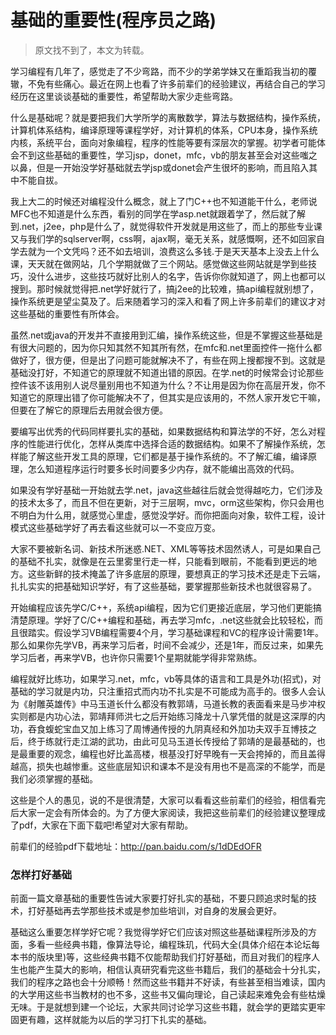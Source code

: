 # 基础的重要性(程序员之路)

> 原文找不到了，本文为转载。

学习编程有几年了，感觉走了不少弯路，而不少的学弟学妹又在重蹈我当初的覆辙，不免有些痛心。最近在网上也看了许多前辈们的经验建议，再结合自己的学习经历在这里谈谈基础的重要性，希望帮助大家少走些弯路。

什么是基础呢？就是要把我们大学所学的离散数学，算法与数据结构，操作系统，计算机体系结构，编译原理等课程学好，对计算机的体系，CPU本身，操作系统内核，系统平台，面向对象编程，程序的性能等要有深层次的掌握。初学者可能体会不到这些基础的重要性，学习jsp，donet，mfc，vb的朋友甚至会对这些嗤之以鼻，但是一开始没学好基础就去学jsp或donet会产生很坏的影响，而且陷入其中不能自拔。

我上大二的时候还对编程没什么概念，就上了门C++也不知道能干什么，老师说MFC也不知道是什么东西，看别的同学在学asp.net就跟着学了，然后就了解到.net，j2ee，php是什么了，就觉得软件开发就是用这些了，而上的那些专业课又与我们学的sqlserver啊，css啊，ajax啊，毫无关系，就感慨啊，还不如回家自学去就为一个文凭吗？还不如去培训，浪费这么多钱.于是天天基本上没去上什么课，天天就在做网站，几个学期就做了三个网站。感觉做这些网站就是学到些技巧，没什么进步，这些技巧就好比别人的名字，告诉你你就知道了，网上也都可以搜到。那时候就觉得把.net学好就行了，搞j2ee的比较难，搞api编程就别想了，操作系统更是望尘莫及了。后来随着学习的深入和看了网上许多前辈们的建议才对这些基础的重要性有所体会。

虽然.net或java的开发并不直接用到汇编，操作系统这些，但是不掌握这些基础是有很大问题的，因为你只知其然不知其所有然，在mfc和.net里面控件一拖什么都做好了，很方便，但是出了问题可能就解决不了，有些在网上搜都搜不到。这就是基础没打好，不知道它的原理就不知道出错的原因。在学.net的时候常会讨论那些控件该不该用别人说尽量别用也不知道为什么？不让用是因为你在高层开发，你不知道它的原理出错了你可能解决不了，但其实是应该用的，不然人家开发它干嘛，但要在了解它的原理后去用就会很方便。

要编写出优秀的代码同样要扎实的基础，如果数据结构和算法学的不好，怎么对程序的性能进行优化，怎样从类库中选择合适的数据结构。如果不了解操作系统，怎样能了解这些开发工具的原理，它们都是基于操作系统的。不了解汇编，编译原理，怎么知道程序运行时要多长时间要多少内存，就不能编出高效的代码。

如果没有学好基础一开始就去学.net，java这些越往后就会觉得越吃力，它们涉及的技术太多了，而且不但在更新，对于三层啊，mvc，orm这些架构，你只会用也不明白为什么用，就感觉心里虚，感觉没学好。而你把面向对象，软件工程，设计模式这些基础学好了再去看这些就可以一不变应万变。

大家不要被新名词、新技术所迷惑.NET、XML等等技术固然诱人，可是如果自己的基础不扎实，就像是在云里雾里行走一样，只能看到眼前，不能看到更远的地方。这些新鲜的技术掩盖了许多底层的原理，要想真正的学习技术还是走下云端，扎扎实实的把基础知识学好，有了这些基础，要掌握那些新技术也就很容易了。

开始编程应该先学C/C++，系统api编程，因为它们更接近底层，学习他们更能搞清楚原理。学好了C/C++编程和基础，再去学习mfc，.net这些就会比较轻松，而且很踏实。假设学习VB编程需要4个月，学习基础课程和VC的程序设计需要1年。那么如果你先学VB，再来学习后者，时间不会减少，还是1年，而反过来，如果先学习后者，再来学VB，也许你只需要1个星期就能学得非常熟练。

编程就好比练功，如果学习.net，mfc，vb等具体的语言和工具是外功(招式)，对基础的学习就是内功，只注重招式而内功不扎实是不可能成为高手的。很多人会认为《射雕英雄传》中马玉道长什么都没有教郭靖，马道长教的表面看来是马步冲权实则都是内功心法，郭靖拜师洪七之后开始练习降龙十八掌凭借的就是这深厚的内功，吞食蝮蛇宝血又加上练习了周博通传授的九阴真经和外加功夫双手互博技之后，终于练就行走江湖的武功，由此可见马玉道长传授给了郭靖的是最基础的，也是最重要的观念，编程也好比盖高楼，根基没打好早晚有一天会挎掉的，而且盖得越高，损失也越惨重。这些底层知识和课本不是没有用也不是高深的不能学，而是我们必须掌握的基础。

这些是个人的愚见，说的不是很清楚，大家可以看看这些前辈们的经验，相信看完后大家一定会有所体会的。为了方便大家阅读，我把这些前辈们的经验建议整理成了pdf，大家在下面下载吧!希望对大家有帮助。

前辈们的经验pdf下载地址：http://pan.baidu.com/s/1dDEdOFR

### 怎样打好基础

前面一篇文章基础的重要性告诫大家要打好扎实的基础，不要只顾追求时髦的技术，打好基础再去学那些技术或是参加些培训，对自身的发展会更好。

基础这么重要怎样学好它呢？我觉得学好它们应该对照这些基础课程所涉及的方面，多看一些经典书籍，像算法导论，编程珠玑，代码大全(具体介绍在本论坛每本书的版块里)等，这些经典书籍不仅能帮助我们打好基础，而且对我们的程序人生也能产生莫大的影响，相信认真研究看完这些书籍后，我们的基础会十分扎实，我们的程序之路也会十分顺畅！然而这些书籍并不好读，有些甚至相当难读，国内的大学用这些书当教材的也不多，这些书又偏向理论，自己读起来难免会有些枯燥无味。于是就想到建一个论坛，大家共同讨论学习这些书籍，就会学的更踏实更牢固更有趣，这样就能为以后的学习打下扎实的基础。
